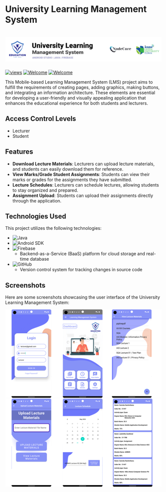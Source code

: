 # University Learning Management System
# <img src="Project Content/MADLMS_COVER.jpg"> 

<a href="#"><img alt="views" title="Github views" src="https://komarev.com/ghpvc/?username=lakshithaonline&style=flat" width="125"/></a>
[![Welcome](https://img.shields.io/badge/NSBM%20Green%20University-Welcome-brightgreen)](#) 
[![Welcome](https://img.shields.io/badge/Mobile%20Application%20Development-Final%20Project-orange)](#)

This Mobile-based Learning Management System (LMS) project aims to fulfill the requirements of creating pages, adding graphics, making buttons, and integrating an information architecture. These elements are essential for developing a user-friendly and visually appealing application that enhances the educational experience for both students and lecturers.

## Access Control Levels

- Lecturer
- Student

## Features

- **Download Lecture Materials**: Lecturers can upload lecture materials, and students can easily download them for reference.
- **View Marks/Grade Student Assignments**: Students can view their marks or grades for the assignments they have submitted.
- **Lecture Schedules**: Lecturers can schedule lectures, allowing students to stay organized and prepared.
- **Assignment Upload**: Students can upload their assignments directly through the application.

## Technologies Used

This project utilizes the following technologies:

- ![Java](https://img.shields.io/badge/-Java-orange?logo=java&logoColor=white&labelColor=007396)
- ![Android SDK](https://img.shields.io/badge/-Android%20SDK-green?logo=android&logoColor=white&labelColor=3DDC84)
- ![Firebase](https://img.shields.io/badge/-Firebase-yellow?logo=firebase&logoColor=white&labelColor=FFCA28)
  - Backend-as-a-Service (BaaS) platform for cloud storage and real-time database
- ![GitHub](https://img.shields.io/badge/-GitHub-black?logo=github&logoColor=white&labelColor=181717)
  - Version control system for tracking changes in source code

## Screenshots

Here are some screenshots showcasing the user interface of the University Learning Management System:

<img src="Project Content/pic1.png"> 
<img src="Project Content/pic2.png"> 
